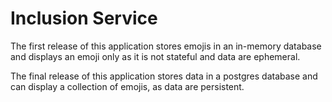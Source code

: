 # Inclusion Service

The first release of this application stores emojis in an in-memory database and displays an emoji only as it is not stateful and data are ephemeral.

The final release of this application stores data in a postgres database and can display a collection of emojis, as data are persistent.